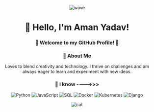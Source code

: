 <div align="center">
  <img src="https://media.giphy.com/media/JIX9t2j0ZTN9S/giphy.gif" alt="wave" />
</div>
<div align="center">
  
# 👋 Hello, I'm Aman Yadav!
### 🌟 Welcome to my GitHub Profile! 🌟


### 🚀 About Me

Loves to blend creativity and technology. I thrive on challenges and am always eager to learn and experiment with new ideas.

### 🔧 I know ---->>>

![Python](https://img.shields.io/badge/Python-3776AB?style=for-the-badge&logo=python&logoColor=white)
![JavaScript](https://img.shields.io/badge/JavaScript-F7DF1E?style=for-the-badge&logo=javascript&logoColor=black)
![SQL](https://img.shields.io/badge/SQL-4479A1?style=for-the-badge&logo=postgresql&logoColor=white)
![Docker](https://img.shields.io/badge/Docker-2496ED?style=for-the-badge&logo=docker&logoColor=white)
![Kubernetes](https://img.shields.io/badge/Kubernetes-326CE5?style=for-the-badge&logo=kubernetes&logoColor=white)
![Django](https://img.shields.io/badge/Django-092E20?style=for-the-badge&logo=django&logoColor=white)
</div>

<div align="center">
  <img src="https://media.giphy.com/media/JIX9t2j0ZTN9S/giphy.gif" alt="cat" />
</div>
